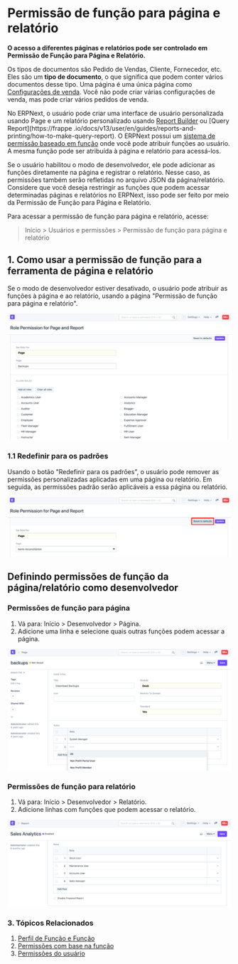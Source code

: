# Permissão de função para página e relatório


**O acesso a diferentes páginas e relatórios pode ser controlado em Permissão de Função para Página e Relatório.**


Os tipos de documentos são Pedido de Vendas, Cliente, Fornecedor, etc. Eles são um **tipo de documento**, o que significa que podem conter vários documentos desse tipo. Uma página é uma única página como [Configurações de venda](/docs/v13/user/manual/en/selling/selling-settings). Você não pode criar várias configurações de venda, mas pode criar vários pedidos de venda.


No ERPNext, o usuário pode criar uma interface de usuário personalizada usando Page e um relatório personalizado usando [Report Builder](/docs/v13/user/videos/learn/report-builder.html) ou [Query Report](https://frappe .io/docs/v13/user/en/guides/reports-and-printing/how-to-make-query-report). O ERPNext possui um [sistema de permissão baseado em função](/docs/v13/user/manual/en/setting-up/users-and-permissions/role-based-permissions) onde você pode atribuir funções ao usuário. A mesma função pode ser atribuída à página e relatório para acessá-los.


Se o usuário habilitou o modo de desenvolvedor, ele pode adicionar as funções diretamente na página e registrar o relatório. Nesse caso, as permissões também serão refletidas no arquivo JSON da página/relatório. Considere que você deseja restringir as funções que podem acessar determinadas páginas e relatórios no ERPNext, isso pode ser feito por meio da Permissão de Função para Página e Relatório.


Para acessar a permissão de função para página e relatório, acesse:



>
> Início > Usuários e permissões > Permissão de função para página e relatório
>
>
>


## 1. Como usar a permissão de função para a ferramenta de página e relatório


Se o modo de desenvolvedor estiver desativado, o usuário pode atribuir as funções à página e ao relatório, usando a página "Permissão de função para página e relatório".


![Ferramentas para atribuir funções personalizadas à página](/files/role-permission-for-page-and-report.png)


### 1.1 Redefinir para os padrões


Usando o botão "Redefinir para os padrões", o usuário pode remover as permissões personalizadas aplicadas em uma página ou relatório. Em seguida, as permissões padrão serão aplicáveis ​​a essa página ou relatório.


![Redefinir as funções padrão](/files/reset-roles-permission-for-page-report.png)


## Definindo permissões de função da página/relatório como desenvolvedor


### Permissões de função para página


1. Vá para: Início > Desenvolvedor > Página.
2. Adicione uma linha e selecione quais outras funções podem acessar a página.


![Atribuir funções à página](/files/roles-for-page.png)


### Permissões de função para relatório


1. Vá para: Início > Desenvolvedor > Relatório.
2. Adicione linhas com funções que podem acessar o relatório.


![Atribuir funções ao relatório](/files/roles-for-report.png)


### 3. Tópicos Relacionados


1. [Perfil de Função e Função](/docs/v13/user/manual/en/setting-up/users-and-permissions/role-and-role-profile)
2. [Permissões com base na função](/docs/v13/user/manual/en/setting-up/users-and-permissions/role-based-permissions)
3. [Permissões do usuário](/docs/v13/user/manual/en/setting-up/users-and-permissions/user-permissions)